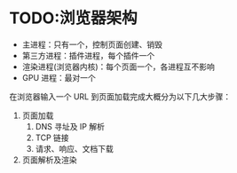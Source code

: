 # TODO:浏览器架构

- 主进程：只有一个，控制页面创建、销毁
- 第三方进程：插件进程，每个插件一个
- 渲染进程(浏览器内核)：每个页面一个，各进程互不影响
- GPU 进程：最对一个

在浏览器输入一个 URL 到页面加载完成大概分为以下几大步骤：

1. 页面加载
   1. DNS 寻址及 IP 解析
   2. TCP 链接
   3. 请求、响应、文档下载
2. 页面解析及渲染
